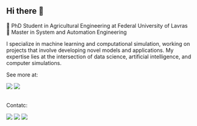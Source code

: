 ## Hi there 👋

🔭 PhD Student in Agricultural Engineering at Federal University of Lavras <br />
🔭 Master in System and Automation Engineering

I specialize in machine learning and computational simulation, working on projects that involve developing novel models and applications. My expertise lies at the intersection of data science, artificial intelligence, and computer simulations.

See more at:
<div>
  <a href="https://orcid.org/0000-0002-1972-0740" target="_blank"><img src="https://img.shields.io/badge/Orcid-100000?style=for-the-badge&logo=orcid&logoColor=Green&color=FFFFFF" target="_blank"></a>
  <a href="http://lattes.cnpq.br/2548087616930722" target="_blank"><img src="https://img.shields.io/badge/Lattes-054f77?style=for-the-badge" target="_blank"></a>
</div><br/>

Contatc: 
<div>
  <a href = "mailto:fernandoelias.mb@gmail.com"><img src="https://img.shields.io/badge/Gmail-D14836?style=for-the-badge&logo=gmail&logoColor=white"></a>
  <a href="https://www.linkedin.com/in/fmborges2/" target="_blank"><img src="https://img.shields.io/badge/-LinkedIn-%230077B5?style=for-the-badge&logo=linkedin&logoColor=white" target="_blank"></a>
  <a href="https://www.instagram.com/fmborges2/" target="_blank"><img src="https://img.shields.io/badge/Instagram-77047?style=for-the-badge&logo=instagram&logoColor=White&color=FFFFFF" target="_blank"></a>  
</div>



<!--
**fmborges2/fmborges2** is a ✨ _special_ ✨ repository because its `README.md` (this file) appears on your GitHub profile.

Here are some ideas to get you started:

- 🔭 I’m currently working on ...
- 🌱 I’m currently learning ...
- 👯 I’m looking to collaborate on ...
- 🤔 I’m looking for help with ...
- 💬 Ask me about ...
- 📫 How to reach me: ...
- 😄 Pronouns: ...
- ⚡ Fun fact: ...
-->

